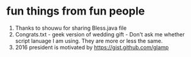 # fun things from fun people 
1. Thanks to shouwu for sharing Bless.java file
2. Congrats.txt - geek version of wedding gift - Don't ask me whether script lanuage I am using. They are more or less the same. 
3. 2016 president is motivated by https://gist.github.com/glamp

